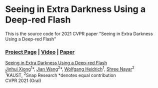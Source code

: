 # Seeing in Extra Darkness Using a Deep-red Flash
This is the source code for 2021 CVPR paper "Seeing in Extra Darkness Using a Deep-red Flash"
### [Project Page]() | [Video]() | [Paper]()

[Seeing in Extra Darkness Using a Deep-red Flash](http://tancik.com/nerf)  
 [Jinhui Xiong](https://jhxiong.github.io/)<sup>1</sup>\*,
 [Jian Wang](https://jianwang-cmu.github.io/)<sup>2</sup>\*,
 [Wolfgang Heidrich](https://vccimaging.org/People/heidriw/bio)<sup>1</sup>,
 [Shree Nayar](http://www.cs.columbia.edu/~nayar/)<sup>2</sup> <br>
 <sup>1</sup>KAUST, <sup>2</sup>Snap Research
  \*denotes equal contribution  
CVPR 2021 (Oral)
